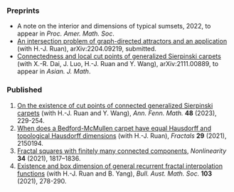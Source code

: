 
### Preprints

- A note on the interior and dimensions of typical sumsets, 2022, to appear in *Proc. Amer. Math. Soc*.
- [An intersection problem of graph-directed attractors and an application](https://arxiv.org/abs/2204.09219) (with H.-J. Ruan), arXiv:2204.09219, submitted.
- [Connectedness and local cut points of generalized Sierpinski carpets](https://arxiv.org/abs/2111.00889) (with X.-R. Dai, J. Luo, H.-J. Ruan and Y. Wang), arXiv:2111.00889, to appear in *Asian. J. Math*.

### Published

1. [On the existence of cut points of connected generalized Sierpinski carpets](https://arxiv.org/abs/2204.07706) (with H.-J. Ruan and Y. Wang), *Ann. Fenn. Math.* **48** (2023), 229-254.
2. [When does a Bedford-McMullen carpet have equal Hausdorff and topological Hausdorff dimensions](https://www.worldscientific.com/doi/abs/10.1142/S0218348X21501942) (with H.-J. Ruan), *Fractals* **29** (2021), 2150194.
3. [Fractal squares with finitely many connected components](https://iopscience.iop.org/article/10.1088/1361-6544/abd611), *Nonlinearity* **34** (2021), 1817–1836. 
4. [Existence and box dimension of general recurrent fractal interpolation functions](https://www.cambridge.org/core/journals/bulletin-of-the-australian-mathematical-society/article/existence-and-box-dimension-of-general-recurrent-fractal-interpolation-functions/E633ED6FEA5AFC0730C1BFC79B653986) (with H.-J. Ruan and B. Yang), *Bull. Aust. Math. Soc.* **103** (2021), 278-290.
